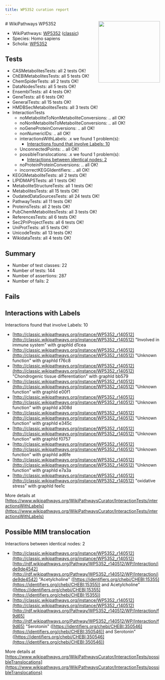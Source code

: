 ```yaml
---
title: WP5352 curation report
---
```


<img style="float: right; width: 200px" src="https://upload.wikimedia.org/wikipedia/commons/thumb/8/83/Wplogo_with_text_500.png/640px-Wplogo_with_text_500.png" />
# WikiPathways WP5352

* WikiPathways: [WP5352](https://wikipathways.org/pathways/WP5352) ([classic](https://classic.wikipathways.org/instance/WP5352))
* Species: Homo sapiens
* Scholia: [WP5352](https://scholia.toolforge.org/wikipathways/WP5352)
## Tests
* CASMetabolitesTests: all 2 tests OK!
* ChEBIMetabolitesTests: all 5 tests OK!
* ChemSpiderTests: all 2 tests OK!
* DataNodesTests: all 5 tests OK!
* EnsemblTests: all 4 tests OK!
* GeneTests: all 6 tests OK!
* GeneralTests: all 15 tests OK!
* HMDBSecMetabolitesTests: all 3 tests OK!
* InteractionTests
    * noMetaboliteToNonMetaboliteConversions: .. all OK!
    * noNonMetaboliteToMetaboliteConversions: .. all OK!
    * noGeneProteinConversions: .. all OK!
    * nonNumericIDs: .. all OK!
    * interactionsWithLabels: .x we found 1 problem(s):
        * [Interactions found that involve Labels: 10](#fe97a8b8)
    * UnconnectedPoints: .. all OK!
    * possibleTranslocations: .x we found 1 problem(s):
        * [Interactions between identical nodes: 2](#1c118207)
    * noProteinProteinConversions: .. all OK!
    * incorrectKEGGIdentifiers: .. all OK!
* KEGGMetaboliteTests: all 2 tests OK!
* LIPIDMAPSTests: all 1 tests OK!
* MetaboliteStructureTests: all 1 tests OK!
* MetabolitesTests: all 15 tests OK!
* OudatedDataSourcesTests: all 24 tests OK!
* PathwayTests: all 11 tests OK!
* ProteinsTests: all 2 tests OK!
* PubChemMetabolitesTests: all 3 tests OK!
* ReferencesTests: all 6 tests OK!
* Sec2PriProjectTests: all 6 tests OK!
* UniProtTests: all 5 tests OK!
* UnicodeTests: all 13 tests OK!
* WikidataTests: all 4 tests OK!


## Summary

* Number of test classes: 22
* Number of tests: 144
* Number of assertions: 287
* Number of fails: 2

## Fails

<a name="fe97a8b8" />

## Interactions with Labels

Interactions found that involve Labels: 10

* [http://classic.wikipathways.org/instance/WP5352_r140512](http://classic.wikipathways.org/instance/WP5352_r140512) "Involved in
immune system" with graphId d1cea
* [http://classic.wikipathways.org/instance/WP5352_r140512](http://classic.wikipathways.org/instance/WP5352_r140512) "Unknown function" with graphId f76c8
* [http://classic.wikipathways.org/instance/WP5352_r140512](http://classic.wikipathways.org/instance/WP5352_r140512) "Chondrogenic tissue 
differentiation" with graphId bb579
* [http://classic.wikipathways.org/instance/WP5352_r140512](http://classic.wikipathways.org/instance/WP5352_r140512) "Unknown function" with graphId e00f1
* [http://classic.wikipathways.org/instance/WP5352_r140512](http://classic.wikipathways.org/instance/WP5352_r140512) "Unknown function" with graphId a308d
* [http://classic.wikipathways.org/instance/WP5352_r140512](http://classic.wikipathways.org/instance/WP5352_r140512) "Unknown function" with graphId e345c
* [http://classic.wikipathways.org/instance/WP5352_r140512](http://classic.wikipathways.org/instance/WP5352_r140512) "Unknown function" with graphId f0757
* [http://classic.wikipathways.org/instance/WP5352_r140512](http://classic.wikipathways.org/instance/WP5352_r140512) "Unknown function" with graphId ad6fe
* [http://classic.wikipathways.org/instance/WP5352_r140512](http://classic.wikipathways.org/instance/WP5352_r140512) "Unknown function" with graphId e7a3a
* [http://classic.wikipathways.org/instance/WP5352_r140512](http://classic.wikipathways.org/instance/WP5352_r140512) "oxidative
stress" with graphId fee1c


More details at [https://www.wikipathways.org/WikiPathwaysCurator/InteractionTests/interactionsWithLabels](https://www.wikipathways.org/WikiPathwaysCurator/InteractionTests/interactionsWithLabels)

<a name="1c118207" />

## Possible MIM translocation

Interactions between identical nodes: 2

* [http://classic.wikipathways.org/instance/WP5352_r140512](http://classic.wikipathways.org/instance/WP5352_r140512) [http://rdf.wikipathways.org/Pathway/WP5352_r140512/WP/Interaction/ide9de4542](http://rdf.wikipathways.org/Pathway/WP5352_r140512/WP/Interaction/ide9de4542) "Acetylcholine" ([https://identifiers.org/chebi/CHEBI:15355](https://identifiers.org/chebi/CHEBI:15355)) and 
Acetylcholine" ([https://identifiers.org/chebi/CHEBI:15355](https://identifiers.org/chebi/CHEBI:15355))
* [http://classic.wikipathways.org/instance/WP5352_r140512](http://classic.wikipathways.org/instance/WP5352_r140512) [http://rdf.wikipathways.org/Pathway/WP5352_r140512/WP/Interaction/f9d65](http://rdf.wikipathways.org/Pathway/WP5352_r140512/WP/Interaction/f9d65) "Serotonin" ([https://identifiers.org/chebi/CHEBI:350546](https://identifiers.org/chebi/CHEBI:350546)) and 
Serotonin" ([https://identifiers.org/chebi/CHEBI:350546](https://identifiers.org/chebi/CHEBI:350546))


More details at [https://www.wikipathways.org/WikiPathwaysCurator/InteractionTests/possibleTranslocations](https://www.wikipathways.org/WikiPathwaysCurator/InteractionTests/possibleTranslocations)

